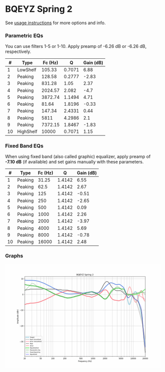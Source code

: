 # BQEYZ Spring 2
See [usage instructions](https://github.com/jaakkopasanen/AutoEq#usage) for more options and info.

### Parametric EQs
You can use filters 1-5 or 1-10. Apply preamp of -6.26 dB or -6.26 dB, respectively.

|   # | Type      |   Fc (Hz) |      Q |   Gain (dB) |
|-----|-----------|-----------|--------|-------------|
|   1 | LowShelf  |    105.33 | 0.7071 |        6.88 |
|   2 | Peaking   |    128.58 | 0.2777 |       -2.83 |
|   3 | Peaking   |    831.28 | 1.05   |        2.37 |
|   4 | Peaking   |   2024.57 | 2.082  |       -4.7  |
|   5 | Peaking   |   3872.74 | 1.1494 |        4.71 |
|   6 | Peaking   |     81.64 | 1.8196 |       -0.33 |
|   7 | Peaking   |    147.34 | 2.4331 |        0.44 |
|   8 | Peaking   |   5811    | 4.2986 |        2.1  |
|   9 | Peaking   |   7372.15 | 1.8467 |       -1.83 |
|  10 | HighShelf |  10000    | 0.7071 |        1.15 |

### Fixed Band EQs
When using fixed band (also called graphic) equalizer, apply preamp of **-7.10 dB** (if available) and set gains manually with these parameters.

|   # | Type    |   Fc (Hz) |      Q |   Gain (dB) |
|-----|---------|-----------|--------|-------------|
|   1 | Peaking |     31.25 | 1.4142 |        6.55 |
|   2 | Peaking |     62.5  | 1.4142 |        2.67 |
|   3 | Peaking |    125    | 1.4142 |       -0.51 |
|   4 | Peaking |    250    | 1.4142 |       -2.65 |
|   5 | Peaking |    500    | 1.4142 |        0.09 |
|   6 | Peaking |   1000    | 1.4142 |        2.26 |
|   7 | Peaking |   2000    | 1.4142 |       -3.97 |
|   8 | Peaking |   4000    | 1.4142 |        5.69 |
|   9 | Peaking |   8000    | 1.4142 |       -0.78 |
|  10 | Peaking |  16000    | 1.4142 |        2.48 |

### Graphs
![](./BQEYZ%20Spring%202.png)

